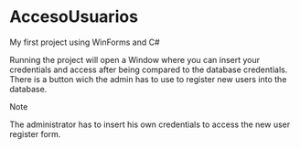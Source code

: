 # AccesoUsuarios
My first project using WinForms and C#

Running the project will open a Window where you can insert your credentials and access after being compared to the database credentials. There is a button wich the admin has to use to register new users into the database.
>[!NOTE]
> The administrator has to insert his own credentials to access the new user register form.
